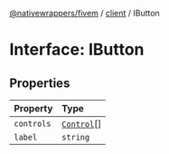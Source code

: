 [@nativewrappers/fivem](../../README.md) / [client](../README.md) / IButton

# Interface: IButton

## Properties

| Property | Type |
| :------ | :------ |
| `controls` | [`Control`](../enumerations/Control.md)[] |
| `label` | `string` |
